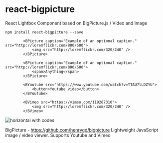 # react-bigpicture
React Lightbox Component based on BigPicture.js / Video and Image

```
npm install react-bigpicture --save
```


```
        <BPicture caption="Example of an optional caption." src="http://loremflickr.com/800/600">
            <img src="http://loremflickr.com/320/240" />
        </BPicture>

        <BPicture caption="Example of an optional caption." src="http://loremflickr.com/800/600">
            <span>Anything</span>
        </BPicture>

        <BYoutube src="https://www.youtube.com/watch?v=TTAU7lLDZYU">
            <button>Youtube video</button>
        </BYoutube>

        <BVimeo src="https://vimeo.com/119287310">
            <img src="http://loremflickr.com/320/240" />
        </BVimeo>
```

![horizontal with codes](https://camo.githubusercontent.com/d58922db18736731a116bc06b445cd203d1e7ad5/687474703a2f2f692e696d6775722e636f6d2f375436646e4e332e676966)

BigPicture - https://github.com/henrygd/bigpicture
Lightweight JavaScript image / video viewer. Supports Youtube and Vimeo
